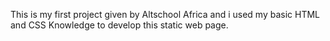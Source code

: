

This is my first project given by Altschool Africa and i used my basic HTML and CSS Knowledge to develop this static web page.
